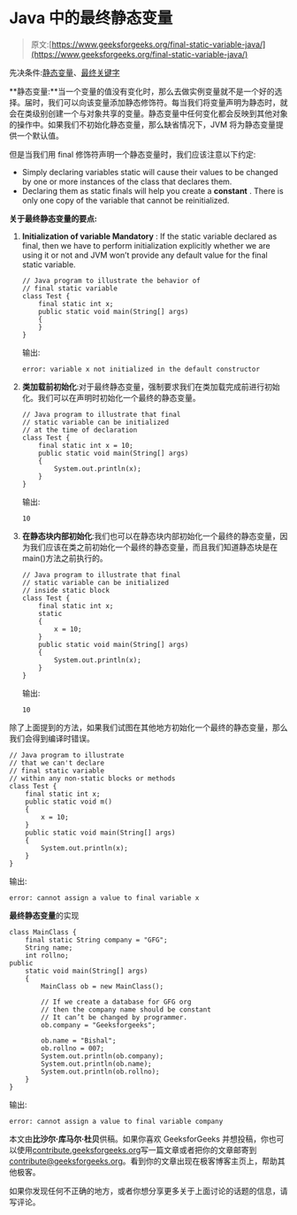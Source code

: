 # Java 中的最终静态变量

> 原文:[https://www.geeksforgeeks.org/final-static-variable-java/](https://www.geeksforgeeks.org/final-static-variable-java/)

先决条件:[静态变量](https://www.geeksforgeeks.org/static-keyword-in-java/)、[最终关键字](https://www.geeksforgeeks.org/final-keyword-java/)

**静态变量:**当一个变量的值没有变化时，那么去做实例变量就不是一个好的选择。届时，我们可以向该变量添加静态修饰符。每当我们将变量声明为静态时，就会在类级别创建一个与对象共享的变量。静态变量中任何变化都会反映到其他对象的操作中。如果我们不初始化静态变量，那么缺省情况下，JVM 将为静态变量提供一个默认值。

但是当我们用 final 修饰符声明一个静态变量时，我们应该注意以下约定:

*   Simply declaring variables static will cause their values to be changed by one or more instances of the class that declares them.
*   Declaring them as static finals will help you create a **constant** . There is only one copy of the variable that cannot be reinitialized.

**关于最终静态变量的要点:**

1.  **Initialization of variable Mandatory** : If the static variable declared as final, then we have to perform initialization explicitly whether we are using it or not and JVM won’t provide any default value for the final static variable.

    ```
    // Java program to illustrate the behavior of
    // final static variable
    class Test {
        final static int x;
        public static void main(String[] args)
        {
        }
    }
    ```

    输出:

    ```
    error: variable x not initialized in the default constructor

    ```

2.  **类加载前初始化**:对于最终静态变量，强制要求我们在类加载完成前进行初始化。我们可以在声明时初始化一个最终的静态变量。

    ```
    // Java program to illustrate that final
    // static variable can be initialized
    // at the time of declaration
    class Test {
        final static int x = 10;
        public static void main(String[] args)
        {
            System.out.println(x);
        }
    }
    ```

    输出:

    ```
    10

    ```

3.  **在静态块内部初始化**:我们也可以在静态块内部初始化一个最终的静态变量，因为我们应该在类之前初始化一个最终的静态变量，而且我们知道静态块是在 main()方法之前执行的。

    ```
    // Java program to illustrate that final
    // static variable can be initialized
    // inside static block
    class Test {
        final static int x;
        static
        {
            x = 10;
        }
        public static void main(String[] args)
        {
            System.out.println(x);
        }
    }
    ```

    输出:

    ```
    10

    ```

除了上面提到的方法，如果我们试图在其他地方初始化一个最终的静态变量，那么我们会得到编译时错误。

```
// Java program to illustrate
// that we can't declare
// final static variable
// within any non-static blocks or methods
class Test {
    final static int x;
    public static void m()
    {
        x = 10;
    }
    public static void main(String[] args)
    {
        System.out.println(x);
    }
}
```

输出:

```
error: cannot assign a value to final variable x

```

**最终静态变量**的实现

```
class MainClass {
    final static String company = "GFG";
    String name;
    int rollno;
public
    static void main(String[] args)
    {
        MainClass ob = new MainClass();

        // If we create a database for GFG org
        // then the company name should be constant
        // It can’t be changed by programmer.
        ob.company = "Geeksforgeeks";

        ob.name = "Bishal";
        ob.rollno = 007;
        System.out.println(ob.company);
        System.out.println(ob.name);
        System.out.println(ob.rollno);
    }
}
```

输出:

```
error: cannot assign a value to final variable company

```

本文由**比沙尔·库马尔·杜贝**供稿。如果你喜欢 GeeksforGeeks 并想投稿，你也可以使用[contribute.geeksforgeeks.org](http://www.contribute.geeksforgeeks.org)写一篇文章或者把你的文章邮寄到 contribute@geeksforgeeks.org。看到你的文章出现在极客博客主页上，帮助其他极客。

如果你发现任何不正确的地方，或者你想分享更多关于上面讨论的话题的信息，请写评论。